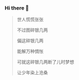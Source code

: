 ### Hi there 👋

> 世人慌慌张张
> 
> 不过图碎银几两
> 
> 偏这碎银几两
> 
> 能解万种惆怅
> 
> 可就这碎银几两断了儿时梦想
> 
> 让少年染上沧桑

<!--
**er2q/er2q** is a ✨ _special_ ✨ repository because its `README.md` (this file) appears on your GitHub profile.

Here are some ideas to get you started:

- 🔭 I’m currently working on ...
- 🌱 I’m currently learning ...
- 👯 I’m looking to collaborate on ...
- 🤔 I’m looking for help with ...
- 💬 Ask me about ...
- 📫 How to reach me: ...
- 😄 Pronouns: ...
- ⚡ Fun fact: ...
-->
